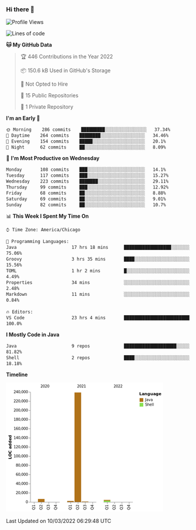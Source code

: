 ### Hi there 👋


<!--START_SECTION:waka-->
![Profile Views](http://img.shields.io/badge/Profile%20Views-2-blue)

![Lines of code](https://img.shields.io/badge/From%20Hello%20World%20I%27ve%20Written-253%20Thousand%20lines%20of%20code-blue)

**🐱 My GitHub Data** 

> 🏆 446 Contributions in the Year 2022
 > 
> 📦 150.6 kB Used in GitHub's Storage 
 > 
> 🚫 Not Opted to Hire
 > 
> 📜 15 Public Repositories 
 > 
> 🔑 1 Private Repository 
 > 
**I'm an Early 🐤** 

```text
🌞 Morning    286 commits    █████████░░░░░░░░░░░░░░░░   37.34% 
🌆 Daytime    264 commits    ████████░░░░░░░░░░░░░░░░░   34.46% 
🌃 Evening    154 commits    █████░░░░░░░░░░░░░░░░░░░░   20.1% 
🌙 Night      62 commits     ██░░░░░░░░░░░░░░░░░░░░░░░   8.09%

```
📅 **I'm Most Productive on Wednesday** 

```text
Monday       108 commits    ███░░░░░░░░░░░░░░░░░░░░░░   14.1% 
Tuesday      117 commits    ███░░░░░░░░░░░░░░░░░░░░░░   15.27% 
Wednesday    223 commits    ███████░░░░░░░░░░░░░░░░░░   29.11% 
Thursday     99 commits     ███░░░░░░░░░░░░░░░░░░░░░░   12.92% 
Friday       68 commits     ██░░░░░░░░░░░░░░░░░░░░░░░   8.88% 
Saturday     69 commits     ██░░░░░░░░░░░░░░░░░░░░░░░   9.01% 
Sunday       82 commits     ██░░░░░░░░░░░░░░░░░░░░░░░   10.7%

```


📊 **This Week I Spent My Time On** 

```text
⌚︎ Time Zone: America/Chicago

💬 Programming Languages: 
Java                     17 hrs 18 mins      ██████████████████░░░░░░░   75.06% 
Groovy                   3 hrs 35 mins       ████░░░░░░░░░░░░░░░░░░░░░   15.56% 
TOML                     1 hr 2 mins         █░░░░░░░░░░░░░░░░░░░░░░░░   4.49% 
Properties               34 mins             ░░░░░░░░░░░░░░░░░░░░░░░░░   2.48% 
Markdown                 11 mins             ░░░░░░░░░░░░░░░░░░░░░░░░░   0.84%

🔥 Editors: 
VS Code                  23 hrs 4 mins       █████████████████████████   100.0%

```

**I Mostly Code in Java** 

```text
Java                     9 repos             ████████████████████░░░░░   81.82% 
Shell                    2 repos             ████░░░░░░░░░░░░░░░░░░░░░   18.18%

```


**Timeline**

![Chart not found](https://raw.githubusercontent.com/powercasgamer/powercasgamer/master/charts/bar_graph.png) 


 Last Updated on 10/03/2022 06:29:48 UTC
<!--END_SECTION:waka-->

